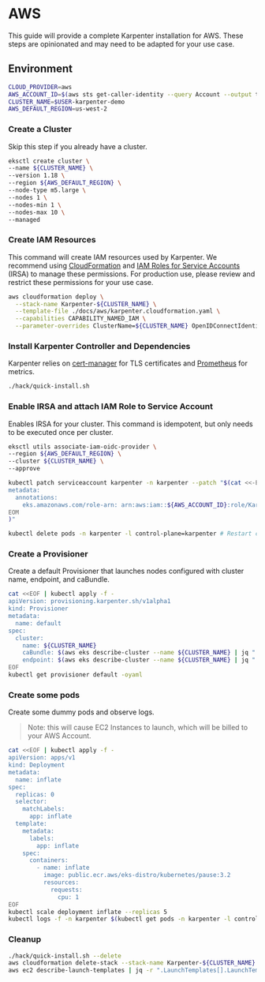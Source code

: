 
# AWS
This guide will provide a complete Karpenter installation for AWS. These steps are opinionated and may need to be adapted for your use case.
## Environment
```bash
CLOUD_PROVIDER=aws
AWS_ACCOUNT_ID=$(aws sts get-caller-identity --query Account --output text)
CLUSTER_NAME=$USER-karpenter-demo
AWS_DEFAULT_REGION=us-west-2
```

### Create a Cluster
Skip this step if you already have a cluster.
```bash
eksctl create cluster \
--name ${CLUSTER_NAME} \
--version 1.18 \
--region ${AWS_DEFAULT_REGION} \
--node-type m5.large \
--nodes 1 \
--nodes-min 1 \
--nodes-max 10 \
--managed
```

### Create IAM Resources
This command will create IAM resources used by Karpenter. We recommend using [CloudFormation](https://aws.amazon.com/cloudformation/) and [IAM Roles for Service Accounts](https://docs.aws.amazon.com/eks/latest/userguide/iam-roles-for-service-accounts.html) (IRSA) to manage these permissions. For production use, please review and restrict these permissions for your use case.
```bash
aws cloudformation deploy \
  --stack-name Karpenter-${CLUSTER_NAME} \
  --template-file ./docs/aws/karpenter.cloudformation.yaml \
  --capabilities CAPABILITY_NAMED_IAM \
  --parameter-overrides ClusterName=${CLUSTER_NAME} OpenIDConnectIdentityProvider=$(aws eks describe-cluster --name ${CLUSTER_NAME} | jq -r ".cluster.identity.oidc.issuer" | cut -c9-)
```

### Install Karpenter Controller and Dependencies
Karpenter relies on [cert-manager](https://github.com/jetstack/cert-manager) for TLS certificates and [Prometheus](https://prometheus.io/) for metrics.

```bash
./hack/quick-install.sh
```

### Enable IRSA and attach IAM Role to Service Account
Enables IRSA for your cluster. This command is idempotent, but only needs to be executed once per cluster.
```bash
eksctl utils associate-iam-oidc-provider \
--region ${AWS_DEFAULT_REGION} \
--cluster ${CLUSTER_NAME} \
--approve

kubectl patch serviceaccount karpenter -n karpenter --patch "$(cat <<-EOM
metadata:
  annotations:
    eks.amazonaws.com/role-arn: arn:aws:iam::${AWS_ACCOUNT_ID}:role/KarpenterControllerRole-${CLUSTER_NAME}
EOM
)"

kubectl delete pods -n karpenter -l control-plane=karpenter # Restart controller to load credentials
```

### Create a Provisioner
Create a default Provisioner that launches nodes configured with cluster name, endpoint, and caBundle.
```bash
cat <<EOF | kubectl apply -f -
apiVersion: provisioning.karpenter.sh/v1alpha1
kind: Provisioner
metadata:
  name: default
spec:
  cluster:
    name: ${CLUSTER_NAME}
    caBundle: $(aws eks describe-cluster --name ${CLUSTER_NAME} | jq ".cluster.certificateAuthority.data")
    endpoint: $(aws eks describe-cluster --name ${CLUSTER_NAME} | jq ".cluster.endpoint")
EOF
kubectl get provisioner default -oyaml
```

### Create some pods
Create some dummy pods and observe logs.
> Note: this will cause EC2 Instances to launch, which will be billed to your AWS Account.
```bash
cat <<EOF | kubectl apply -f -
apiVersion: apps/v1
kind: Deployment
metadata:
  name: inflate
spec:
  replicas: 0
  selector:
    matchLabels:
      app: inflate
  template:
    metadata:
      labels:
        app: inflate
    spec:
      containers:
        - name: inflate
          image: public.ecr.aws/eks-distro/kubernetes/pause:3.2
          resources:
            requests:
              cpu: 1
EOF
kubectl scale deployment inflate --replicas 5
kubectl logs -f -n karpenter $(kubectl get pods -n karpenter -l control-plane=karpenter -ojson | jq -r ".items[0].metadata.name")
```

### Cleanup
```bash
./hack/quick-install.sh --delete
aws cloudformation delete-stack --stack-name Karpenter-${CLUSTER_NAME}
aws ec2 describe-launch-templates | jq -r ".LaunchTemplates[].LaunchTemplateName" | grep Karpenter | xargs -I{} aws ec2 delete-launch-template --launch-template-name {}
```
